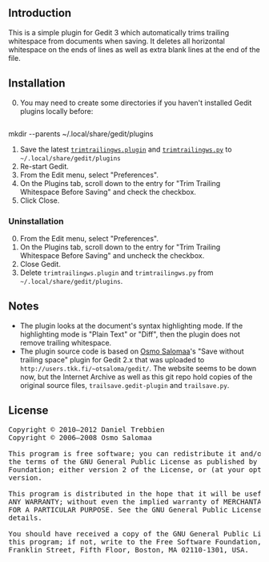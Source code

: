 ## Introduction

This is a simple plugin for Gedit 3 which automatically trims trailing whitespace from documents when saving. It deletes all horizontal whitespace on the ends of lines as well as extra blank lines at the end of the file.

## Installation
 0. You may need to create some directories if you haven't installed Gedit plugins locally before:

    <pre>
mkdir --parents ~/.local/share/gedit/plugins
</pre>
 1. Save the latest [`trimtrailingws.plugin`](https://github.com/dtrebbien/gedit-trim-trailing-whitespace-before-saving-plugin/raw/master/src/trimtrailingws.plugin) and [`trimtrailingws.py`](https://github.com/dtrebbien/gedit-trim-trailing-whitespace-before-saving-plugin/raw/master/src/trimtrailingws.py) to `~/.local/share/gedit/plugins`
 2. Re-start Gedit.
 3. From the Edit menu, select "Preferences".
 4. On the Plugins tab, scroll down to the entry for "Trim Trailing Whitespace Before Saving" and check the checkbox.
 5. Click Close.

### Uninstallation
 0. From the Edit menu, select "Preferences".
 1. On the Plugins tab, scroll down to the entry for "Trim Trailing Whitespace Before Saving" and uncheck the checkbox.
 2. Close Gedit.
 3. Delete `trimtrailingws.plugin` and `trimtrailingws.py` from `~/.local/share/gedit/plugins`.

## Notes
 *  The plugin looks at the document's syntax highlighting mode. If the highlighting mode is "Plain Text" or "Diff", then the plugin does not remove trailing whitespace.
 *  The plugin source code is based on [Osmo Salomaa](https://github.com/otsaloma)'s "Save without trailing space" plugin for Gedit 2.x that was uploaded to `http://users.tkk.fi/~otsaloma/gedit/`. The website seems to be down now, but the Internet Archive as well as this git repo hold copies of the original source files, `trailsave.gedit-plugin` and `trailsave.py`.

## License
<pre>
Copyright © 2010–2012 Daniel Trebbien
Copyright © 2006–2008 Osmo Salomaa

This program is free software; you can redistribute it and/or modify it under
the terms of the GNU General Public License as published by the Free Software
Foundation; either version 2 of the License, or (at your option) any later
version.

This program is distributed in the hope that it will be useful, but WITHOUT
ANY WARRANTY; without even the implied warranty of MERCHANTABILITY or FITNESS
FOR A PARTICULAR PURPOSE. See the GNU General Public License for more
details.

You should have received a copy of the GNU General Public License along with
this program; if not, write to the Free Software Foundation, Inc., 51
Franklin Street, Fifth Floor, Boston, MA 02110-1301, USA.
</pre>
